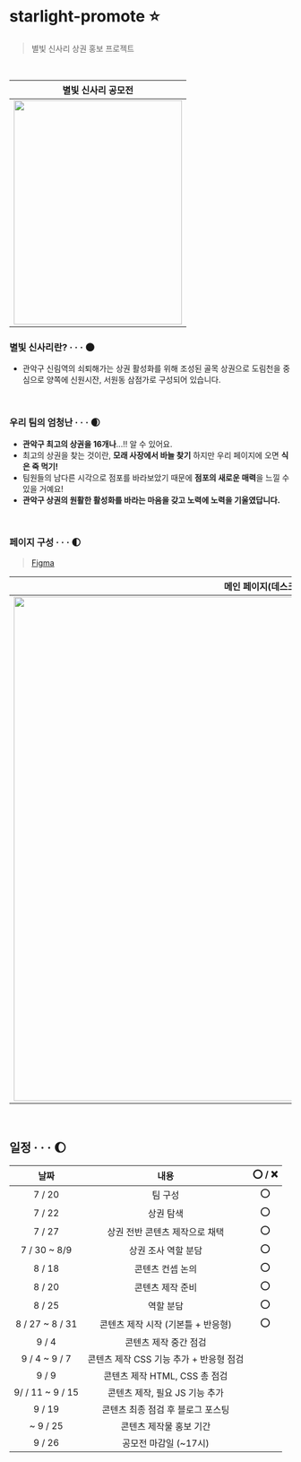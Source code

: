 # starlight-promote ⭐
> 별빛 신사리 상권 홍보 프로젝트

<br/>

<div align="center">

|별빛 신사리 공모전|
|:--:|
|<img src="https://user-images.githubusercontent.com/87300199/187196677-d269a8eb-ab6a-4fc8-aea7-80bbfdd73f92.png"  width="300" height="400"/>|

</div>

### 별빛 신사리란? ‧ ‧ ‧ 🌑
- 관악구 신림역의 쇠퇴해가는 상권 활성화를 위해 조성된 골목 상권으로 도림천을 중심으로 양쪽에 신원시잔, 서원동 삼점가로 구성되어 있습니다.

<br />

### 우리 팀의 엄청난 ‧ ‧ ‧ 🌒
- **관악구 최고의 상권을 16개나**...!! 알 수 있어요.
- 최고의 상권을 찾는 것이란, **모래 사장에서 바늘 찾기** 하지만 우리 페이지에 오면 **식은 죽 먹기!**
- 팀원들의 남다른 시각으로 점포를 바라보았기 때문에 **점포의 새로운 매력**을 느낄 수 있을 거예요!
- **관악구 상권의 원활한 활성화를 바라는 마음을 갖고 노력에 노력을 기울였답니다.**

<br />

### 페이지 구성 ‧ ‧ ‧ 🌓
> [Figma](https://www.figma.com/file/KHUBqExGrR4B9ViIFri1yR/%EB%B3%84-%EC%8B%A0?node-id=0%3A1)

|메인 페이지(데스크탑)|점포 페이지(데스크탑)|점포 페이지(모바일)|
|:--:|:--:|:--:|
|<img src="https://user-images.githubusercontent.com/87300199/187198456-3eb146c0-e07f-4c1a-9c79-72c7ee6d7e94.png" width="900">|<img src="https://user-images.githubusercontent.com/87300199/187198528-6c0d0faa-7fef-4bfa-9322-03bb542a6bd9.png" width="900">|<img src="https://user-images.githubusercontent.com/87300199/187210852-0bd1fc86-d176-49b0-bed8-64fa1392b0d8.png" width="900">

<br />

## 일정 ‧ ‧ ‧ 🌔

|날짜|내용|⭕ / ❌|
|:--:|:--:|:--:|
|7 / 20|팀 구성|⭕|
|7 / 22|상권 탐색|⭕|
|7 / 27|상권 전반 콘텐츠 제작으로 채택|⭕|
|7 / 30 ~ 8/9|상권 조사 역할 분담|⭕|
|8 / 18|콘텐츠 컨셉 논의|⭕|
|8 / 20|콘텐츠 제작 준비|⭕|
|8 / 25|역할 분담|⭕|
|8 / 27 ~ 8 / 31|콘텐츠 제작 시작 (기본틀 + 반응형)|⭕|
|9 / 4|콘텐츠 제작 중간 점검||
|9 / 4 ~ 9 / 7|콘텐츠 제작 CSS 기능 추가 + 반응형 점검||
|9 / 9|콘텐츠 제작 HTML, CSS 총 점검||
|9/ / 11 ~ 9 / 15|콘텐츠 제작, 필요 JS 기능 추가||
|9 / 19|콘텐츠 최종 점검 후 블로그 포스팅||
|~ 9 / 25|콘텐츠 제작물 홍보 기간||
|9 / 26|공모전 마감일 (~17시)||
